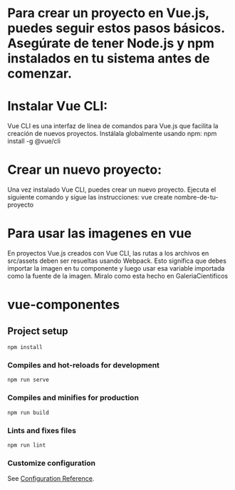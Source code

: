 # Para crear un proyecto en Vue.js, puedes seguir estos pasos básicos. Asegúrate de tener Node.js y npm instalados en tu sistema antes de comenzar.

# Instalar Vue CLI:
Vue CLI es una interfaz de línea de comandos para Vue.js que facilita la creación de nuevos proyectos. Instálala globalmente usando npm:
npm install -g @vue/cli

# Crear un nuevo proyecto:
Una vez instalado Vue CLI, puedes crear un nuevo proyecto. Ejecuta el siguiente comando y sigue las instrucciones:
vue create nombre-de-tu-proyecto

# Para usar las imagenes en vue
En proyectos Vue.js creados con Vue CLI, las rutas a los archivos en src/assets deben ser resueltas usando Webpack. Esto significa que debes importar la imagen en tu componente y luego usar esa variable importada como la fuente de la imagen.
Miralo como esta hecho en GaleriaCientificos

# vue-componentes
## Project setup
```
npm install
```

### Compiles and hot-reloads for development
```
npm run serve
```

### Compiles and minifies for production
```
npm run build
```

### Lints and fixes files
```
npm run lint
```

### Customize configuration
See [Configuration Reference](https://cli.vuejs.org/config/).
